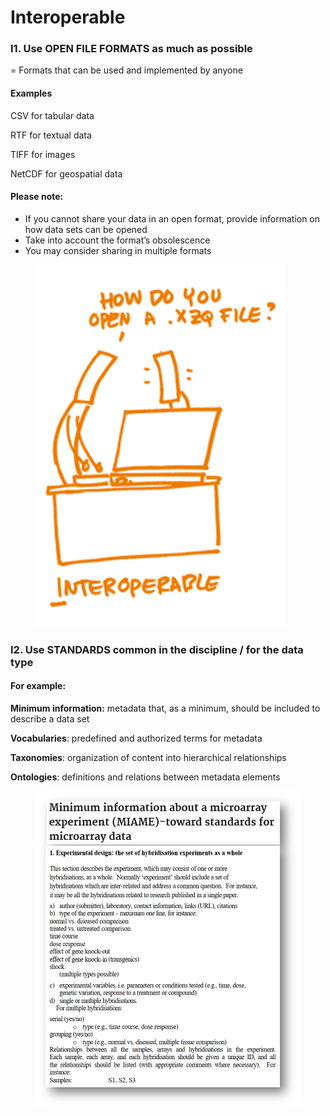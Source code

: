 # Interoperable

### I1. Use OPEN FILE FORMATS as much as possible

\= Formats that can be used and implemented by anyone

#### Examples

CSV for tabular data

RTF for textual data

TIFF for images

NetCDF for geospatial data

#### Please note:

* If you cannot share your data in an open format, provide information on how data sets can be opened
* Take into account the format’s obsolescence
* You may consider sharing in multiple formats

<figure><img src="../../../../.gitbook/assets/image (47).png" alt=""><figcaption></figcaption></figure>

### I2. Use STANDARDS common in the discipline / for the data type

#### For example:

**Minimum information:**  metadata that, as a minimum, should be included to describe a data set

**Vocabularies**: predefined and authorized terms for metadata

**Taxonomies**: organization of content into hierarchical relationships

**Ontologies**: definitions and relations between metadata elements

<figure><img src="../../../../.gitbook/assets/image (55).png" alt=""><figcaption></figcaption></figure>
